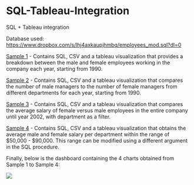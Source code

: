 # SQL-Tableau-Integration
SQL + Tableau integration

Database used: https://www.dropbox.com/s/lhj4axkaupjhmbq/employees_mod.sql?dl=0
<html>
  <body>
<a href = 'https://github.com/PHMark/SQL-Tableau-Integration/tree/master/Sample%201'>Sample 1</a> - Contains SQL, CSV and a tableau visualization that provides a breakdown between the male and female employees working in the company each year, starting from 1990.

<a href = 'https://github.com/PHMark/SQL-Tableau-Integration/tree/master/Sample%202'>Sample 2</a> - Contains SQL, CSV and a tableau visualization that compares the number of male managers to the number of female managers from different departments for each year, starting from 1990.
 
<a href = 'https://github.com/PHMark/SQL-Tableau-Integration/tree/master/Sample%203'>Sample 3</a> - Contains SQL, CSV and a tableau visualization that compares the average salary of female versus male employees in the entire company until year 2002, with department as a filter.

<a href = 'https://github.com/PHMark/SQL-Tableau-Integration/tree/master/Sample%204'>Sample 4</a> - Contains SQL, CSV and a tableau visualization that obtains the average male and female salary per department within the range of $50,000 - $90,000. This range can be modified using a different argument in the SQL procedure.

<p> Finally, below is the dashboard containing the 4 charts obtained from Sample 1 to Sample 4: </p>
<img src='https://github.com/PHMark/SQL-Tableau-Integration/raw/master/Dashboard.PNG'> </img>

 </body>
 </html>

